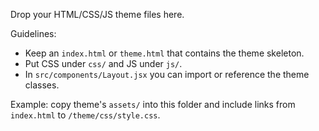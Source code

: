 Drop your HTML/CSS/JS theme files here.

Guidelines:
- Keep an `index.html` or `theme.html` that contains the theme skeleton.
- Put CSS under `css/` and JS under `js/`.
- In `src/components/Layout.jsx` you can import or reference the theme classes.

Example: copy theme's `assets/` into this folder and include links from `index.html` to `/theme/css/style.css`.
